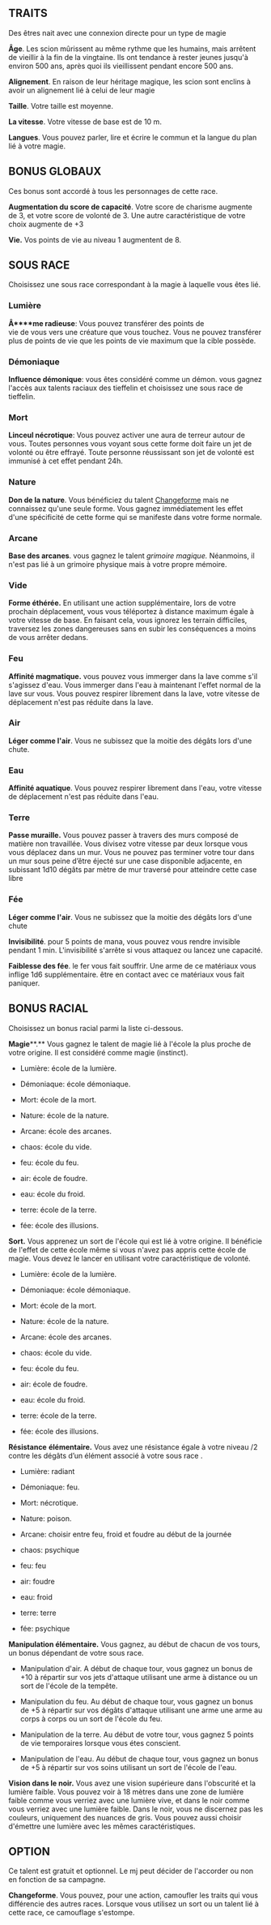 ## TRAITS

Des êtres nait avec une connexion directe pour un type de magie

**Âge**. Les scion mûrissent au même rythme que les humains, mais arrêtent de vieillir à la fin de la vingtaine. Ils ont tendance à rester jeunes jusqu'à environ 500 ans, après quoi ils vieillissent pendant encore 500 ans.

**Alignement**. En raison de leur héritage magique, les scion sont enclins à avoir un alignement lié à celui de leur magie

**Taille**. Votre taille est moyenne.

**La vitesse**. Votre vitesse de base est de 10 m.

**Langues**. Vous pouvez parler, lire et écrire le commun et la langue du plan lié à votre magie.

## BONUS GLOBAUX

Ces bonus sont accordé à tous les personnages de cette race.

**Augmentation du score de capacité**. Votre score de charisme augmente de 3, et votre score de volonté de 3. Une autre caractéristique de votre choix augmente de +3

**Vie.** Vos points de vie au niveau 1 augmentent de 8.

## SOUS RACE

Choisissez une sous race correspondant à la magie à laquelle vous êtes lié.

### Lumière

**Â****me radieuse**: Vous pouvez transférer des points de vie de vous vers une créature que vous touchez. Vous ne pouvez transférer plus de points de vie que les points de vie maximum que la cible possède.

### Démoniaque

**Influence démonique**: vous êtes considéré comme un démon. vous gagnez l'accès aux talents raciaux des tieffelin et choisissez une sous race de tieffelin.

### Mort

**Linceul nécrotique**: Vous pouvez activer une aura de terreur autour de vous. Toutes personnes vous voyant sous cette forme doit faire un jet de volonté ou être effrayé. Toute personne réussissant son jet de volonté est immunisé à cet effet pendant 24h.

### Nature

**Don de la nature**. Vous bénéficiez du talent [Changeforme](../../../2.%20Classes/2.%20Talents/1.%20Talent%20de%20base/Changeforme.md) mais ne connaissez qu'une seule forme. Vous gagnez immédiatement les effet d'une spécificité de cette forme qui se manifeste dans votre forme normale. 

### Arcane

**Base des arcanes**. vous gagnez le talent _grimoire magique._ Néanmoins, il n'est pas lié à un grimoire physique mais à votre propre mémoire.

### Vide

**Forme éthérée.** En utilisant une action supplémentaire, lors de votre prochain déplacement, vous vous téléportez à distance maximum égale à votre vitesse de base. En faisant cela, vous ignorez les terrain difficiles, traversez les zones dangereuses sans en subir les conséquences a moins de vous arrêter dedans.

### Feu

**Affinité magmatique.** vous pouvez vous immerger dans la lave comme s'il s'agissez d'eau. Vous immerger dans l'eau à maintenant l'effet normal de la lave sur vous. Vous pouvez respirer librement dans la lave, votre vitesse de déplacement n'est pas réduite dans la lave.

### Air

**Léger comme l'air**. Vous ne subissez que la moitie des dégâts lors d'une chute.

### Eau

**Affinité aquatique**. Vous pouvez respirer librement dans l'eau, votre vitesse de déplacement n'est pas réduite dans l'eau.

### Terre

**Passe muraille.** Vous pouvez passer à travers des murs composé de matière non travaillée. Vous divisez votre vitesse par deux lorsque vous vous déplacez dans un mur. Vous ne pouvez pas terminer votre tour dans un mur sous peine d’être éjecté sur une case disponible adjacente, en subissant 1d10 dégâts par mètre de mur traversé pour atteindre cette case libre

### Fée

**Léger comme l'air**. Vous ne subissez que la moitie des dégâts lors d'une chute

**Invisibilité**. pour 5 points de mana, vous pouvez vous rendre invisible pendant 1 min. L'invisibilité s'arrête si vous attaquez ou lancez une capacité.

**Faiblesse des fée**. le fer vous fait souffrir. Une arme de ce matériaux vous inflige 1d6 supplémentaire. être en contact avec ce matériaux vous fait paniquer.

## BONUS RACIAL

Choisissez un bonus racial parmi la liste ci-dessous.

**Magie****.** Vous gagnez le talent de magie lié à l'école la plus proche de votre origine. Il est considéré comme magie (instinct).

-   Lumière: école de la lumière.
    
-   Démoniaque: école démoniaque.
    
-   Mort: école de la mort.
    
-   Nature: école de la nature.
    
-   Arcane: école des arcanes.
    
-   chaos: école du vide.
    
-   feu: école du feu.
    
-   air: école de foudre.
    
-   eau: école du froid.
    
-   terre: école de la terre.
    
-   fée: école des illusions.
    

**Sort.** Vous apprenez un sort de l'école qui est lié à votre origine. Il bénéficie de l'effet de cette école même si vous n'avez pas appris cette école de magie. Vous devez le lancer en utilisant votre caractéristique de volonté.

-   Lumière: école de la lumière.
    
-   Démoniaque: école démoniaque.
    
-   Mort: école de la mort.
    
-   Nature: école de la nature.
    
-   Arcane: école des arcanes.
    
-   chaos: école du vide.
    
-   feu: école du feu.
    
-   air: école de foudre.
    
-   eau: école du froid.
    
-   terre: école de la terre.
    
-   fée: école des illusions.
    

**Résistance** **élémentaire.** Vous avez une résistance égale à votre niveau /2 contre les dégâts d’un élément associé à votre sous race .

-   Lumière: radiant
    
-   Démoniaque: feu.
    
-   Mort: nécrotique.
    
-   Nature: poison.
    
-   Arcane: choisir entre feu, froid et foudre au début de la journée
    
-   chaos: psychique
    
-   feu: feu
    
-   air: foudre
    
-   eau: froid
    
-   terre: terre
    
-   fée: psychique
    

**Manipulation élémentaire.** Vous gagnez, au début de chacun de vos tours, un bonus dépendant de votre sous race.

-   Manipulation d'air. A début de chaque tour, vous gagnez un bonus de +10 à répartir sur vos jets d'attaque utilisant une arme à distance ou un sort de l'école de la tempête.
    
-   Manipulation du feu. Au début de chaque tour, vous gagnez un bonus de +5 à répartir sur vos dégâts d'attaque utilisant une arme une arme au corps à corps ou un sort de l'école du feu.
    
-   Manipulation de la terre. Au début de votre tour, vous gagnez 5 points de vie temporaires lorsque vous étes conscient.
    
-   Manipulation de l'eau. Au début de chaque tour, vous gagnez un bonus de +5 à répartir sur vos soins utilisant un sort de l'école de l'eau.
    

  

**Vision dans le noir.** Vous avez une vision supérieure dans l'obscurité et la lumière faible. Vous pouvez voir à 18 mètres dans une zone de lumière faible comme vous verriez avec une lumière vive, et dans le noir comme vous verriez avec une lumière faible. Dans le noir, vous ne discernez pas les couleurs, uniquement des nuances de gris. Vous pouvez aussi choisir d'émettre une lumière avec les mêmes caractéristiques.

## OPTION

Ce talent est gratuit et optionnel. Le mj peut décider de l'accorder ou non en fonction de sa campagne.

**Changeforme**. Vous pouvez, pour une action, camoufler les traits qui vous différencie des autres races. Lorsque vous utilisez un sort ou un talent lié à cette race, ce camouflage s'estompe.